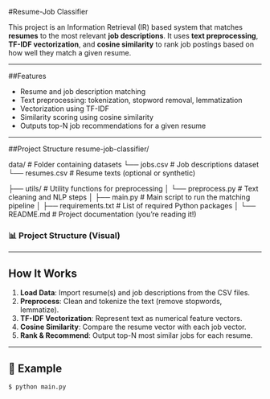 
#Resume-Job Classifier

This project is an Information Retrieval (IR) based system that matches **resumes** to the most relevant **job descriptions**. It uses **text preprocessing**, **TF-IDF vectorization**, and **cosine similarity** to rank job postings based on how well they match a given resume.

---

##Features

- Resume and job description matching
- Text preprocessing: tokenization, stopword removal, lemmatization
- Vectorization using TF-IDF
- Similarity scoring using cosine similarity
- Outputs top-N job recommendations for a given resume

---

##Project Structure
resume-job-classifier/

 data/                        # Folder containing datasets
   └── jobs.csv                 # Job descriptions dataset
   └── resumes.csv              # Resume texts (optional or synthetic)
   
├── utils/                       # Utility functions for preprocessing
│   └── preprocess.py            # Text cleaning and NLP steps
│
├── main.py                      # Main script to run the matching pipeline
│
├── requirements.txt             # List of required Python packages
│
└── README.md                    # Project documentation (you’re reading it!)


### 📊 Project Structure (Visual)




---

## How It Works

1. **Load Data**: Import resume(s) and job descriptions from the CSV files.
2. **Preprocess**: Clean and tokenize the text (remove stopwords, lemmatize).
3. **TF-IDF Vectorization**: Represent text as numerical feature vectors.
4. **Cosine Similarity**: Compare the resume vector with each job vector.
5. **Rank & Recommend**: Output top-N most similar jobs for each resume.

---

## 🧪 Example

```bash
$ python main.py


